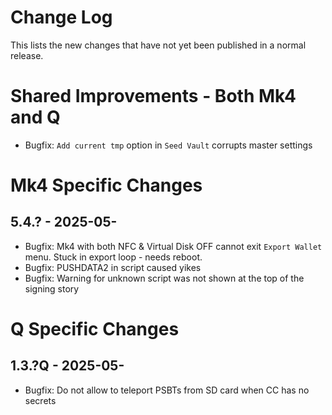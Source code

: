 # Change Log

This lists the new changes that have not yet been published in a normal release.

# Shared Improvements - Both Mk4 and Q

- Bugfix: `Add current tmp` option in `Seed Vault` corrupts master settings


# Mk4 Specific Changes

## 5.4.? - 2025-05-

- Bugfix: Mk4 with both NFC & Virtual Disk OFF cannot exit `Export Wallet` menu. Stuck in export loop - needs reboot.
- Bugfix: PUSHDATA2 in script caused yikes
- Bugfix: Warning for unknown script was not shown at the top of the signing story


# Q Specific Changes

## 1.3.?Q - 2025-05-

- Bugfix: Do not allow to teleport PSBTs from SD card when CC has no secrets
